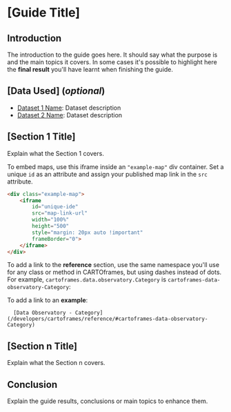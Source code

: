 # [Guide Title]

## Introduction

The introduction to the guide goes here. It should say what the purpose is and the main topics it covers.
In some cases it's possible to highlight here the **final result** you'll have learnt when finishing the guide.

## [Data Used] (*optional*)

- [Dataset 1 Name](dataset_link): Dataset description
- [Dataset 2 Name](dataset_link): Dataset description

## [Section 1 Title]

Explain what the Section 1 covers.

To embed maps, use this iframe inside an `"example-map"` div container. Set a unique `id` as an attribute and assign your published map link in the `src` attribute.

```html
<div class="example-map">
    <iframe
        id="unique-ide"
        src="map-link-url"
        width="100%"
        height="500"
        style="margin: 20px auto !important"
        frameBorder="0">
    </iframe>
</div>
```

To add a link to the **reference** section, use the same namespace you'll use for any class or method in CARTOframes, but using dashes instead of dots. For example, `cartoframes.data.observatory.Category` is `cartoframes-data-observatory-Category`:

To add a link to an **example**:

```
  [Data Observatory - Category](/developers/cartoframes/reference/#cartoframes-data-observatory-Category)
```

## [Section n Title]

Explain what the Section n covers.

## Conclusion

Explain the guide results, conclusions or main topics to enhance them.